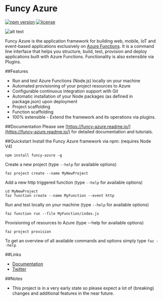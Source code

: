 # Funcy Azure
[![npm version](https://badge.fury.io/js/funcy-azure.svg)](https://badge.fury.io/js/funcy-azure)
[![license](https://img.shields.io/github/license/mashape/apistatus.svg?maxAge=2592000)]()

![alt text](https://azurenewsexplorer.blob.core.windows.net/funcyazure/funcyazure-logo.png)

Funcy Azure is the application framework for building web, 
mobile, IoT and event-based applications exclusively on [Azure Functions](https://functions.azure.com). 
It is a command line interface that helps you structure, build, test, provision and deploy 
applications built with Azure Functions. Functionality is also extensible via Plugins.

##Features
* Run and test Azure Functions (Node.js) locally on your machine
* Automated provisioning of your project resources to Azure
* Configurable continuous integration support with Git
* Automatic installation of your Node packages (as defined in package.json) upon deployment   
* Project scaffolding
* Function scaffolding
* 100% extensible - Extend the framework and its operations via plugins. 

##Documentation
Please see [https://funcy-azure.readme.io/](https://funcy-azure.readme.io/) for detailed documentation and tutorials.

##Quickstart
Install the Funcy Azure framework via npm: (requires Node V4)
```
npm install funcy-azure -g
```
Create a new project (type `--help` for available options)
```
faz project create --name MyNewProject
```
Add a new http triggered function (type `--help` for available options)
```
cd MyNewProject
faz function create --name MyFunction --event http
```
Run and test locally on your machine (type `--help` for available options)
```
faz function run --file MyFunction/index.js
```
Provisioning of resources to Azure (type --help for available options)
```
faz project provision 
```
To get an overview of all available commands and options simply type `faz --help`

##Links
* [Documentation](https://funcy-azure.readme.io/)
* [Twitter](https://twitter.com/FuncyAzure)

##Notes
* This project is in a very early state so please expect a lot of (breaking) changes and additional features in the near future.